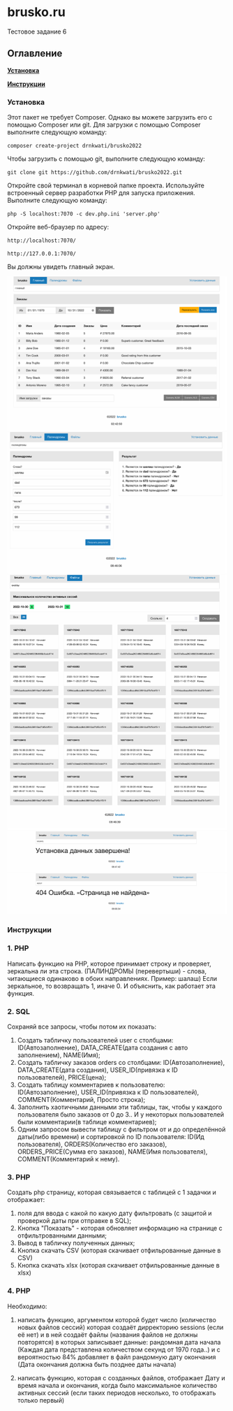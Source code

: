 # brusko.ru
Тестовое задание 6

## Оглавление

**[Установка](#Установка)** 

**[Инструкции](#инструкции)** 

### Установка

Этот пакет не требует Composer. Однако вы можете загрузить его с помощью Composer или git.
Для загрузки с помощью Composer выполните следующую команду:
```
composer create-project drnkwati/brusko2022
```

Чтобы загрузить с помощью git, выполните следующую команду:
```
git clone git https://github.com/drnkwati/brusko2022.git
```

Откройте свой терминал в корневой папке проекта.
Используйте встроенный сервер разработки PHP для запуска приложения. Выполните следующую команду:
```
php -S localhost:7070 -c dev.php.ini 'server.php'
```

Откройте веб-браузер по адресу: 
```
http://localhost:7070/
```
```
http://127.0.0.1:7070/
```
Вы должны увидеть главный экран.

![Screenshot dashboard brusko](public/img/screenshot-dashboard-brusko.png?raw=true "Dashboard brusko")
![Screenshot palindrome brusko](public/img/screenshot-palindrome-brusko.png?raw=true "Palindrome brusko")
![Screenshot files brusko](public/img/screenshot-files-brusko.png?raw=true "Files brusko")
![Screenshot migrate brusko](public/img/screenshot-migrate-brusko.png?raw=true "Migrate brusko")
![Screenshot 404 brusko](public/img/screenshot-404-brusko.png?raw=true "404 brusko")

### Инструкции

### 1. PHP
Написать функцию на PHP, которое принимает строку и проверяет, зеркальна ли эта строка.
(ПАЛИНДРОМЫ (перевертыши) - слова, читающиеся одинаково в обоих направлениях. Пример: шалаш)
Если зеркальное, то возвращать 1, иначе 0.
И объяснить, как работает эта функция.

### 2. SQL
Сохраняй все запросы, чтобы потом их показать:
1) Создать табличку пользователей user c столбцами: ID(Автозаполнение), DATA_CREATE(дата создания с авто заполнением), NAME(Имя);
2) Создать табличку заказов orders со столбцами: ID(Автозаполнение), DATA_CREATE(дата создания), USER_ID(привязка к ID пользователей), PRICE(цена);
3) Создать таблицу комментариев к пользователю: ID(Автозаполнение), USER_ID(привязка к ID пользователей), COMMENT(Комментарий, Просто строка);
4) Заполнить хаотичными данными эти таблицы, так, чтобы у каждого пользователя было заказов от 0 до 3.. И у некоторых пользователей были комментарии(в таблице комментариев);
5) Одним запросом вывести таблицу с фильтром от и до определённой даты(либо времени) и сортировкой по ID пользователя:
ID(Ид пользователя), ORDERS(Количество его заказов), ORDERS_PRICE(Сумма его заказов), NAME(Имя пользователя), COMMENT(Комментарий к нему).

### 3. PHP
Создать php страницу, которая связывается с таблицей с 1 задачки и отображает:
1) поля для ввода с какой по какую дату фильтровать (с защитой и проверкой даты при отправке в SQL);
2) Кнопка "Показать" - которая обновляет информацию на странице с отфильтрованными данными;
3) Вывод в табличку полученных данных;
4) Кнопка скачать CSV (которая скачивает отфильрованные данные в CSV)
4) Кнопка скачать xlsx (которая скачивает отфильрованные данные в xlsx)

### 4. PHP
Необходимо: 
1) написать функцию, 
аргументом которой будет число (количество новых файлов сессий)
которая создаёт дирректорию sessions (если её нет)
и в ней создаёт файлы (названия файлов не должны повторятся)
в которых записывает данные: 
рандомная дата начала (Каждая дата представлена количеством секунд от 1970 года..)
и с вероятностью 84% добавляет в файл рандомную дату окончания (Дата окончания должна быть позднее даты начала)
 
2) написать функцию, которая с созданных файлов, 
отображает Дату и время начала и окончания, 
когда было максимальное количество активных сессий
(если таких периодов несколько, то отображать только первый)
